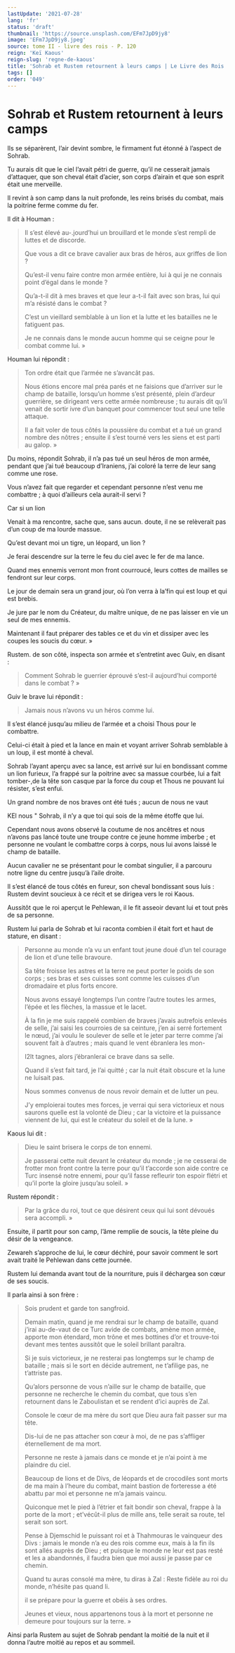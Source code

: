 ```yaml
---
lastUpdate: '2021-07-28'
lang: 'fr'
status: 'draft'
thumbnail: 'https://source.unsplash.com/EFm7JpD9jy8'
image: 'EFm7JpD9jy8.jpeg'
source: tome II - livre des rois - P. 120
reign: 'Keï Kaous'
reign-slug: 'regne-de-kaous'
title: 'Sohrab et Rustem retournent à leurs camps | Le Livre des Rois | Shâhnâmeh'
tags: []
order: '049'
---
```


<!-- LTeX: language=fr -->

# Sohrab et Rustem retournent à leurs camps

Ils se séparèrent, l’air devint sombre, le firmament fut étonné à l’aspect de Sohrab.

Tu aurais dit que le ciel l’avait pétri de guerre, qu’il ne cesserait jamais d’attaquer, que son cheval était d’acier, son corps d’airain et que son esprit était une merveille.

Il revint à son camp dans la nuit profonde, les reins brisés du combat, mais la poitrine ferme comme du fer.

Il dit à Houman :

> Il s’est élevé au-.jourd’hui un brouillard et le monde s’est rempli de luttes et de discorde.
>
> Que vous a dit ce brave cavalier aux bras de héros, aux griffes de lion ?
>
> Qu’est-il venu faire contre mon armée entière, lui à qui je ne connais point d’égal dans le monde ?
>
> Qu’a-t-il dit à mes braves et que leur a-t-il fait avec son bras, lui qui m’a résisté dans le combat ?
>
> C’est un vieillard semblable à un lion et la lutte et les batailles ne le fatiguent pas.
>
> Je ne connais dans le monde aucun homme qui se ceigne pour le combat comme lui. »

Houman lui répondit :

> Ton ordre était que l’armée ne s’avancât pas.
>
> Nous étions encore mal préa parés et ne faisions que d’arriver sur le champ de bataille, lorsqu’un homme s’est présenté, plein d’ardeur guerrière, se dirigeant vers cette armée nombreuse ; tu aurais dit qu’il venait de sortir ivre d’un banquet pour commencer tout seul une telle attaque.
>
> Il a fait voler de tous côtés la poussière du combat et a tué un grand nombre des nôtres ; ensuite il s’est tourné vers les siens et est parti au galop. »

Du moins, répondit Sohrab, il n’a pas tué un seul héros de mon armée, pendant que j’ai tué beaucoup d’Iraniens, j’ai coloré la terre de leur sang comme une rose.

Vous n’avez fait que regarder et cependant personne n’est venu me combattre ; à quoi d’ailleurs cela aurait-il servi ?

Car si un lion

Venait à ma rencontre, sache que, sans aucun. doute, il ne se relèverait pas d’un coup de ma lourde massue.

Qu’est devant moi un tigre, un léopard, un lion ?

Je ferai descendre sur la terre le feu du ciel avec le fer de ma lance.

Quand mes ennemis verront mon front courroucé, leurs cottes de mailles se fendront sur leur corps.

Le jour de demain sera un grand jour, où l’on verra à la’fin qui est loup et qui est brebis.

Je jure par le nom du Créateur, du maître unique, de ne pas laisser en vie un seul de mes ennemis.

Maintenant il faut préparer des tables ce et du vin et dissiper avec les coupes les soucis du cœur. »

Rustem. de son côté, inspecta son armée et s’entretint avec Guiv, en disant :

> Comment Sohrab le guerrier éprouvé s’est-il aujourd’hui comporté dans le combat ? »

Guiv le brave lui répondit :

> Jamais nous n’avons vu un héros comme lui.

Il s’est élancé jusqu’au milieu de l’armée et a choisi Thous pour le combattre.

Celui-ci était à pied et la lance en main et voyant arriver Sohrab semblable à un loup, il est monté à cheval.

Sohrab l’ayant aperçu avec sa lance, est arrivé sur lui en bondissant comme un lion furieux, l’a frappé sur la poitrine avec sa massue courbée, lui a fait tomber-,de la tête son casque par la force du coup et Thous ne pouvant lui résister, s’est enfui.

Un grand nombre de nos braves ont été tués ; aucun de nous ne vaut

KEl nous " Sohrab, il n’y a que toi qui sois de la même étoffe que lui.

Cependant nous avons observé la coutume de nos ancêtres et nous n’avons pas lancé toute une troupe contre ce jeune homme imberbe ; et personne ne voulant le combattre corps à corps, nous lui avons laissé le champ de bataille.

Aucun cavalier ne se présentant pour le combat singulier, il a parcouru notre ligne du centre jusqu’à l’aile droite.

Il s’est élancé de tous côtés en fureur, son cheval bondissant sous luis : Rustem devint soucieux à ce récit et se dirigea vers le roi Kaous.

Aussitôt que le roi aperçut le Pehlewan, il le fit asseoir devant lui et tout près de sa personne.

Rustem lui parla de Sohrab et lui raconta combien il était fort et haut de stature, en disant :

> Personne au monde n’a vu un enfant tout jeune doué d’un tel courage de lion et d’une telle bravoure.
>
> Sa tête froisse les astres et la terre ne peut porter le poids de son corps ; ses bras et ses cuisses sont comme les cuisses d’un dromadaire et plus forts encore.
>
> Nous avons essayé longtemps l’un contre l’autre toutes les armes, l’épée et les flèches, la massue et le lacet.
>
> À la fin je me suis rappelé combien de braves j’avais autrefois enlevés de selle, j’ai saisi les courroies de sa ceinture, j’en ai serré fortement le nœud, j’ai voulu le soulever de selle et le jeter par terre comme j’ai souvent fait à d’autres ; mais quand le vent ébranlera les mon-
>
> I2lt tagnes, alors j’ébranlerai ce brave dans sa selle.
>
> Quand il s’est fait tard, je l’ai quitté ; car la nuit était obscure et la lune ne luisait pas.
>
> Nous sommes convenus de nous revoir demain et de lutter un peu.
>
> J’y emploierai toutes mes forces, je verrai qui sera victorieux et nous saurons quelle est la volonté de Dieu ; car la victoire et la puissance viennent de lui, qui est le créateur du soleil et de la lune. »

Kaous lui dit :

> Dieu le saint brisera le corps de ton ennemi.
>
> Je passerai cette nuit devant le créateur du monde ; je ne cesserai de frotter mon front contre la terre pour qu’il t’accorde son aide contre ce Turc insensé notre ennemi, pour qu’il fasse refleurir ton espoir flétri et qu’il porte la gloire jusqu’au soleil. »

Rustem répondit :

> Par la grâce du roi, tout ce que désirent ceux qui lui sont dévoués sera accompli. »

Ensuite, il partit pour son camp, l’âme remplie de soucis, la tête pleine du désir de la vengeance.

Zewareh s’approche de lui, le cœur déchiré, pour savoir comment le sort avait traité le Pehlewan dans cette journée.

Rustem lui demanda avant tout de la nourriture, puis il déchargea son cœur de ses soucis.

Il parla ainsi à son frère :

> Sois prudent et garde ton sangfroid.
>
> Demain matin, quand je me rendrai sur le champ de bataille, quand j’irai au-de-vaut de ce Turc avide de combats, amène mon armée, apporte mon étendard, mon trône et mes bottines d’or et trouve-toi devant mes tentes aussitôt que le soleil brillant paraîtra.
>
> Si je suis victorieux, je ne resterai pas longtemps sur le champ de bataille ; mais si le sort en décide autrement, ne t’afilige pas, ne t’attriste pas.
>
> Qu’alors personne de vous n’aille sur le champ de bataille, que personne ne recherche le chemin du combat, que tous s’en retournent dans le Zaboulistan et se rendent d’ici auprès de Zal.
>
> Console le cœur de ma mère du sort que Dieu aura fait passer sur ma tête.
>
> Dis-lui de ne pas attacher son cœur à moi, de ne pas s’affliger éternellement de ma mort.
>
> Personne ne reste à jamais dans ce monde et je n’ai point à me plaindre du ciel.
>
> Beaucoup de lions et de Divs, de léopards et de crocodiles sont morts de ma main à l’heure du combat, maint bastion de forteresse a été abattu par moi et personne ne m’a jamais vaincu.
>
> Quiconque met le pied à l’étrier et fait bondir son cheval, frappe à la porte de la mort ; et’vécût-il plus de mille ans, telle serait sa route, tel serait son sort.
>
> Pense à Djemschid le puissant roi et à Thahmouras le vainqueur des Divs : jamais le monde n’a eu des rois comme eux, mais à la fin ils sont allés auprès de Dieu ; et puisque le monde ne leur est pas resté et les a abandonnés, il faudra bien que moi aussi je passe par ce chemin.
>
> Quand tu auras consolé ma mère, tu diras à Zal : Reste fidèle au roi du monde, n’hésite pas quand li.
>
> il se prépare pour la guerre et obéis à ses ordres.
>
> Jeunes et vieux, nous appartenons tous à la mort et personne ne demeure pour toujours sur la terre. »

Ainsi parla Rustem au sujet de Sohrab pendant la moitié de la nuit et il donna l’autre moitié au repos et au sommeil.
